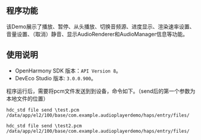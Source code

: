 ## 程序功能

该Demo展示了播放、暂停、从头播放、切换音频源、进度显示、渲染速率设置、音量设置、（取消）静音、显示AudioRenderer和AudioManager信息等功能。

## 使用说明

- OpenHarmony SDK 版本：`API Version 8`。
- DevEco Studio 版本: `3.0.0.900`。

程序运行后，需要将pcm文件发送到到设备，命令如下。（send后的第一个参数为本地文件的位置）

```
hdc_std file send \test.pcm /data/app/el2/100/base/com.example.audioplayerdemo/haps/entry/files/

hdc_std file send \test2.pcm /data/app/el2/100/base/com.example.audioplayerdemo/haps/entry/files/
```